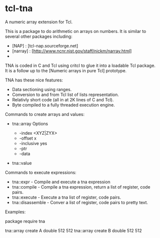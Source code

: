 tcl-tna
=======

A numeric array extension for Tcl.

This is a package to do arithmetic on arrays on numbers.  It is similar to several 
other packages including:

   * [NAP] : [tcl-nap.sourceforge.net]
   * [narray] : [http://www.ncnr.nist.gov/staff/nickm/narray.html]
   *

TNA is coded in C and Tcl using critcl to glue it into a loadable Tcl package.  It is a follow up to 
the [Numeric arrays in pure Tcl] prototype.

TNA has these nice features:

   * Data sectioning using ranges.
   * Conversion to and from Tcl list of lists representation.
   * Relativly short code (all in at 2K lines of C and Tcl).
   * Byte compiled to a fully threaded execution engine.


Commands to create arrays and values:

 * tna::array
   Options

     * -index <XYZ|ZYX>
     * -offset x
     * -inclusive yes
     * -ptr  <bare pointer>
     * -data <bytearray>

 * tna::value

 Commands to execute expressions:

 * tna::expr	- Compile and execute a tna expression
 * tna::compile - Compile a tna expression, return a list of register, code pairs.
 * tna::execute - Execute a tna list of register, code pairs.
 * tna::disassemble - Conver a list of register, code pairs to pretty text.

Examples:

package require tna

tna::array create A double 512 512
tna::array create B double 512 512

